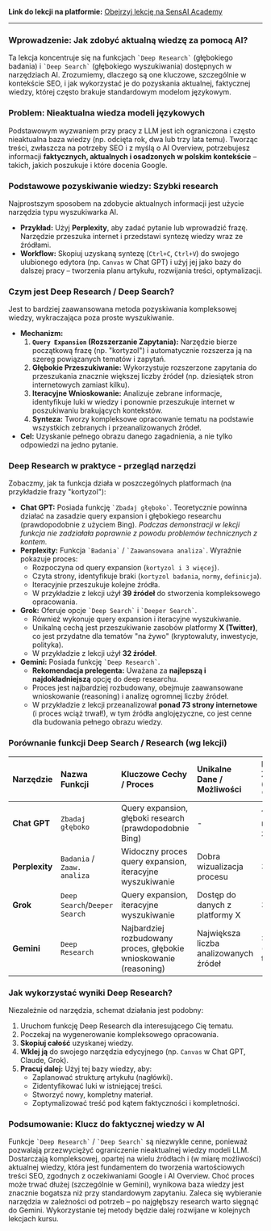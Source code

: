 **Link do lekcji na platformie:** [Obejrzyj lekcję na SensAI Academy](https://learn.sensai.academy/next/public/lesson/256)

---

### Wprowadzenie: Jak zdobyć aktualną wiedzę za pomocą AI?

Ta lekcja koncentruje się na funkcjach `` `Deep Research` `` (głębokiego badania) i `` `Deep Search` `` (głębokiego wyszukiwania) dostępnych w narzędziach AI. Zrozumiemy, dlaczego są one kluczowe, szczególnie w kontekście SEO, i jak wykorzystać je do pozyskania aktualnej, faktycznej wiedzy, której często brakuje standardowym modelom językowym.

### Problem: Nieaktualna wiedza modeli językowych

Podstawowym wyzwaniem przy pracy z LLM jest ich ograniczona i często nieaktualna baza wiedzy (np. odcięta rok, dwa lub trzy lata temu). Tworząc treści, zwłaszcza na potrzeby SEO i z myślą o AI Overview, potrzebujesz informacji **faktycznych, aktualnych i osadzonych w polskim kontekście** – takich, jakich poszukuje i które docenia Google.

### Podstawowe pozyskiwanie wiedzy: Szybki research

Najprostszym sposobem na zdobycie aktualnych informacji jest użycie narzędzia typu wyszukiwarka AI.

* **Przykład:** Użyj **Perplexity**, aby zadać pytanie lub wprowadzić frazę. Narzędzie przeszuka internet i przedstawi syntezę wiedzy wraz ze źródłami.
* **Workflow:** Skopiuj uzyskaną syntezę (`Ctrl+C`, `Ctrl+V`) do swojego ulubionego edytora (np. `Canvas` w Chat GPT) i użyj jej jako bazy do dalszej pracy – tworzenia planu artykułu, rozwijania treści, optymalizacji.

### Czym jest Deep Research / Deep Search?

Jest to bardziej zaawansowana metoda pozyskiwania kompleksowej wiedzy, wykraczająca poza proste wyszukiwanie.

* **Mechanizm:**
    1.  **`Query Expansion` (Rozszerzanie Zapytania):** Narzędzie bierze początkową frazę (np. "kortyzol") i automatycznie rozszerza ją na szereg powiązanych tematów i zapytań.
    2.  **Głębokie Przeszukiwanie:** Wykorzystuje rozszerzone zapytania do przeszukania znacznie większej liczby źródeł (np. dziesiątek stron internetowych zamiast kilku).
    3.  **Iteracyjne Wnioskowanie:** Analizuje zebrane informacje, identyfikuje luki w wiedzy i ponownie przeszukuje internet w poszukiwaniu brakujących kontekstów.
    4.  **Synteza:** Tworzy kompleksowe opracowanie tematu na podstawie wszystkich zebranych i przeanalizowanych źródeł.
* **Cel:** Uzyskanie pełnego obrazu danego zagadnienia, a nie tylko odpowiedzi na jedno pytanie.

### Deep Research w praktyce - przegląd narzędzi

Zobaczmy, jak ta funkcja działa w poszczególnych platformach (na przykładzie frazy "kortyzol"):

* **Chat GPT:** Posiada funkcję `` `Zbadaj głęboko` ``. Teoretycznie powinna działać na zasadzie query expansion i głębokiego researchu (prawdopodobnie z użyciem Bing). *Podczas demonstracji w lekcji funkcja nie zadziałała poprawnie z powodu problemów technicznych z kontem.*
* **Perplexity:** Funkcja `` `Badania` `` / `` `Zaawansowana analiza` ``. Wyraźnie pokazuje proces:
    * Rozpoczyna od query expansion (`kortyzol i 3 więcej`).
    * Czyta strony, identyfikuje braki (`kortyzol badania`, `normy`, `definicja`).
    * Iteracyjnie przeszukuje kolejne źródła.
    * W przykładzie z lekcji użył **39 źródeł** do stworzenia kompleksowego opracowania.
* **Grok:** Oferuje opcje `` `Deep Search` `` i `` `Deeper Search` ``.
    * Również wykonuje query expansion i iteracyjne wyszukiwanie.
    * Unikalną cechą jest przeszukiwanie zasobów platformy **X (Twitter)**, co jest przydatne dla tematów "na żywo" (kryptowaluty, inwestycje, polityka).
    * W przykładzie z lekcji użył **32 źródeł**.
* **Gemini:** Posiada funkcję `` `Deep Research` ``.
    * **Rekomendacja prelegenta:** Uważana za **najlepszą i najdokładniejszą** opcję do deep researchu.
    * Proces jest najbardziej rozbudowany, obejmuje zaawansowane wnioskowanie (reasoning) i analizę ogromnej liczby źródeł.
    * W przykładzie z lekcji przeanalizował **ponad 73 strony internetowe** (i proces wciąż trwał!), w tym źródła anglojęzyczne, co jest cenne dla budowania pełnego obrazu wiedzy.

### Porównanie funkcji Deep Search / Research (wg lekcji)

| Narzędzie         | Nazwa Funkcji                 | Kluczowe Cechy / Proces                                     | Unikalne Dane / Możliwości          | Liczba Źródeł (Przykład "kortyzol") | Rekomendacja Prelegenta (dla Deep Research) |
| :---------------- | :---------------------------- | :---------------------------------------------------------- | :---------------------------------- | :---------------------------------- | :------------------------------------------ |
| **Chat GPT** | `Zbadaj głęboko`              | Query expansion, głęboki research (prawdopodobnie Bing)     | -                                   | ? (demo nie zadziałało)             | -                                           |
| **Perplexity** | `Badania` / `Zaaw. analiza` | Widoczny proces query expansion, iteracyjne wyszukiwanie    | Dobra wizualizacja procesu          | 39                                  | Dobry punkt startowy                     |
| **Grok** | `Deep Search`/`Deeper Search` | Query expansion, iteracyjne wyszukiwanie                    | Dostęp do danych z platformy X       | 32                                  | Dobry, zwłaszcza dla tematów z X        |
| **Gemini** | `Deep Research`               | Najbardziej rozbudowany proces, głębokie wnioskowanie (reasoning) | Największa liczba analizowanych źródeł | >73 (proces trwał)                 | **Najlepszy** pod względem kompleksowości  |

### Jak wykorzystać wyniki Deep Research?

Niezależnie od narzędzia, schemat działania jest podobny:

1.  Uruchom funkcję Deep Research dla interesującego Cię tematu.
2.  Poczekaj na wygenerowanie kompleksowego opracowania.
3.  **Skopiuj całość** uzyskanej wiedzy.
4.  **Wklej ją** do swojego narzędzia edycyjnego (np. `Canvas` w Chat GPT, Claude, Grok).
5.  **Pracuj dalej:** Użyj tej bazy wiedzy, aby:
    * Zaplanować strukturę artykułu (nagłówki).
    * Zidentyfikować luki w istniejącej treści.
    * Stworzyć nowy, kompletny materiał.
    * Zoptymalizować treść pod kątem faktyczności i kompletności.

### Podsumowanie: Klucz do faktycznej wiedzy w AI

Funkcje `` `Deep Research` `` / `` `Deep Search` `` są niezwykle cenne, ponieważ pozwalają przezwyciężyć ograniczenie nieaktualnej wiedzy modeli LLM. Dostarczają kompleksowej, opartej na wielu źródłach i (w miarę możliwości) aktualnej wiedzy, która jest fundamentem do tworzenia wartościowych treści SEO, zgodnych z oczekiwaniami Google i AI Overview. Choć proces może trwać dłużej (szczególnie w Gemini), wynikowa baza wiedzy jest znacznie bogatsza niż przy standardowym zapytaniu. Zaleca się wybieranie narzędzia w zależności od potrzeb – po najgłębszy research warto sięgnąć do Gemini. Wykorzystanie tej metody będzie dalej rozwijane w kolejnych lekcjach kursu. 